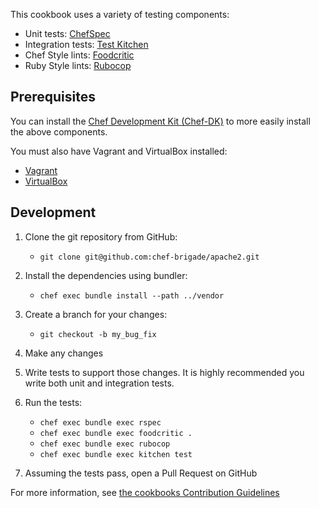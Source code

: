 This cookbook uses a variety of testing components:

- Unit tests: [ChefSpec](http://code.sethvargo.com/chefspec/)
- Integration tests: [Test Kitchen](http://kitchen.ci/)
- Chef Style lints: [Foodcritic](http://www.foodcritic.io/)
- Ruby Style lints: [Rubocop](https://github.com/bbatsov/rubocop)


Prerequisites
-------------
You can install the [Chef Development Kit (Chef-DK)](http://downloads.chef.io/chef-dk/) to more easily install the above components.

You must also have Vagrant and VirtualBox installed:

- [Vagrant](https://vagrantup.com)
- [VirtualBox](https://virtualbox.org)


Development
-----------
1. Clone the git repository from GitHub:

   - `git clone git@github.com:chef-brigade/apache2.git`

2. Install the dependencies using bundler:

   - `chef exec bundle install --path ../vendor`

3. Create a branch for your changes:

   - `git checkout -b my_bug_fix`

4. Make any changes
5. Write tests to support those changes. It is highly recommended you write both unit and integration tests.
6. Run the tests:

    - `chef exec bundle exec rspec`
    - `chef exec bundle exec foodcritic .`
    - `chef exec bundle exec rubocop`
    - `chef exec bundle exec kitchen test`

7. Assuming the tests pass, open a Pull Request on GitHub

For more information, see [the cookbooks Contribution Guidelines](https://github.com/chef-brigade/apache2/blob/master/CONTRIBUTING.md)
